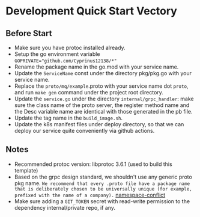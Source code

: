 # Development Quick Start Vectory

## Before Start
- Make sure you have protoc installed already.
- Setup the go environment variable `GOPRIVATE="github.com/Cyprinus12138/*"`
- Rename the package name in the go.mod with your service name.
- Update the `ServiceName` const under the directory pkg/pkg.go with your service name.
- Replace the `proto/mq/example`.proto with your service name dot `proto`, and run `make gen` command under the project root directory.
- Update the `service.go` under the directory `internal/grpc_handler`: make sure the class name of the proto server, the register method name and the Desc variable name are identical with those generated in the pb file.
- Update the tag name in the `build_image.sh`.
- Update the k8s manifest files under deploy directory, so that we can deploy our service quite conveniently via github actions. 

## Notes
- Recommended protoc version: libprotoc 3.6.1 (used to build this template)
- Based on the grpc design standard, we shouldn't use any generic proto pkg name. `We recommend that every .proto file have a package name that is deliberately chosen to be universally unique (for example, prefixed with the name of a company).` [namespace-conflict](https://protobuf.dev/reference/go/faq/#namespace-conflict)
- Make sure adding a `GIT_TOKEN` secret with read-write permission to the dependency internal/private repo, if any.
